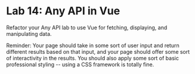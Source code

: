 # Lab 14: Any API in Vue

Refactor your Any API lab to use Vue for fetching, displaying, and manipulating data.

Reminder: Your page should take in some sort of user input and return different results based on that input, and your page should offer some sort of interactivity in the results. You should also apply some sort of basic professional styling -- using a CSS framework is totally fine.
